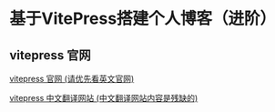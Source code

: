 # 基于VitePress搭建个人博客（进阶）

## vitepress 官网

[vitepress 官网 (请优先看英文官网)](https://vitepress.vuejs.org/)

[vitepress 中文翻译网站 (中文翻译网站内容是残缺的)](https://vitejs.cn/vitepress/)
